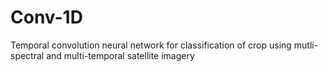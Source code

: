 # Conv-1D
Temporal convolution neural network for classification of crop using mutli-spectral and multi-temporal satellite imagery
